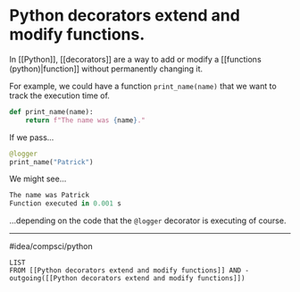# Python decorators extend and modify functions.
In [[Python]], [[decorators]] are a way to add or modify a [[functions (python)|function]] without permanently changing it. 

For example, we could have a function `print_name(name)` that we want to track the execution time of. 

```python
def print_name(name):
	return f"The name was {name}."
```

If we pass...
```python
@logger
print_name("Patrick")
```

We might see...
```python
The name was Patrick
Function executed in 0.001 s
```

...depending on the code that the `@logger` decorator is executing of course.

---
#idea/compsci/python
```dataview
LIST
FROM [[Python decorators extend and modify functions]] AND -outgoing([[Python decorators extend and modify functions]])
```